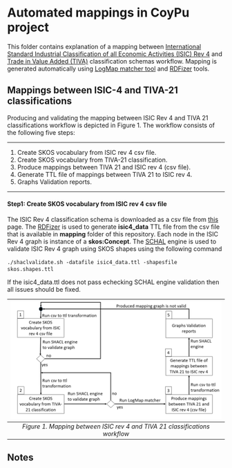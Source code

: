 # Automated mappings in CoyPu project

This folder contains explanation of a mapping between 
[International Standard Industrial Classification of all Economic Activities (ISIC) Rev 4](https://www.fao.org/statistics/caliper/tools/download/en) and 
[Trade in Value Added (TIVA)](https://www.oecd.org/sti/ind/measuring-trade-in-value-added.htm) classification schemas workflow. 
Mapping is generated automatically using [LogMap matcher tool](https://git.tib.eu/terminology/sandbox/logmap-matcher) and [RDFizer](https://github.com/SDM-TIB/SDM-RDFizer) tools.

## Mappings between ISIC-4 and TIVA-21 classifications

Producing and validating the mapping between ISIC Rev 4 and TIVA 21 classifications workflow is depicted in Figure 1. 
The workflow consists of the following five steps: 

---
1. Create SKOS vocabulary from ISIC rev 4 csv file.
2. Create SKOS vocabulary from TIVA-21 classification.
3. Produce mappings between TIVA 21 and ISIC rev 4 (csv file).
4. Generate TTL file of mappings between TIVA 21 to ISIC rev 4.
5. Graphs Validation reports.
---

#### Step1: Create SKOS vocabulary from ISIC rev 4 csv file
The ISIC Rev 4 classification schema is downloaded as a csv file from [this](https://www.fao.org/statistics/caliper/tools/download/en) page. 
The [RDFizer](https://github.com/SDM-TIB/SDM-RDFizer) is used to generate **isic4_data**  TTL file from the csv file that 
is available in **mapping** folder of this repository. 
Each node in the ISIC Rev 4 graph is instance of a **skos:Concept**. 
The [SCHAL](https://github.com/TopQuadrant/shacl) engine is used to validate ISIC Rev 4 graph 
using SKOS shapes using the following command

```
./shaclvalidate.sh -datafile isic4_data.ttl -shapesfile skos.shapes.ttl
```
If the isic4_data.ttl does not pass echecking SCHAL engine validation then all issues should be fixed.

| ![Mapping workflow](workflow-of-producing-mappings-between-tiva21-and-isic4.png) | 
|:--:| 
| *Figure 1. Mapping between ISIC rev 4 and TIVA 21 classifications workflow* |


## Notes